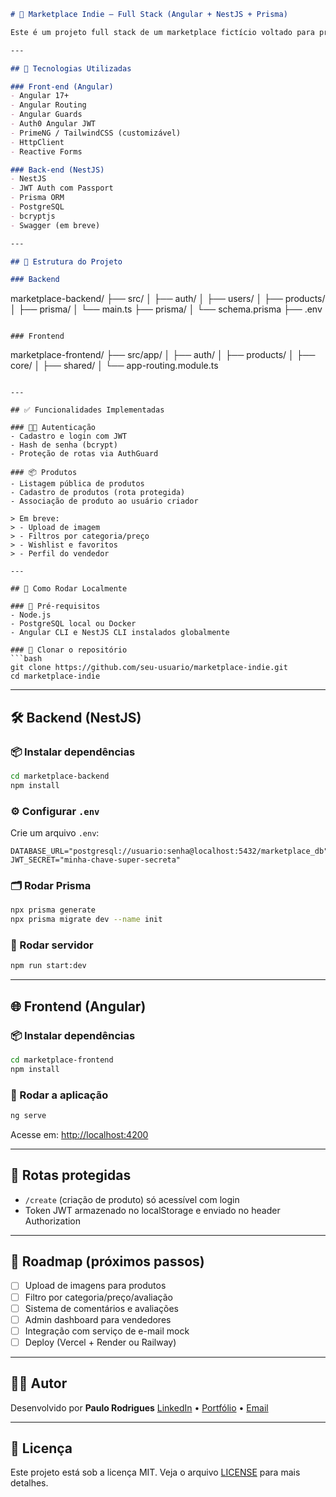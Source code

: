 ```md
# 🛒 Marketplace Indie — Full Stack (Angular + NestJS + Prisma)

Este é um projeto full stack de um marketplace fictício voltado para produtos independentes (arte, roupas, livros, etc). O sistema permite que usuários façam login, cadastrem produtos e visualizem um catálogo geral. Desenvolvido com Angular no front-end e NestJS + Prisma + PostgreSQL no back-end, utilizando TypeScript de ponta a ponta.

---

## 🔧 Tecnologias Utilizadas

### Front-end (Angular)
- Angular 17+
- Angular Routing
- Angular Guards
- Auth0 Angular JWT
- PrimeNG / TailwindCSS (customizável)
- HttpClient
- Reactive Forms

### Back-end (NestJS)
- NestJS
- JWT Auth com Passport
- Prisma ORM
- PostgreSQL
- bcryptjs
- Swagger (em breve)

---

## 📁 Estrutura do Projeto

### Backend
```

marketplace-backend/
├── src/
│   ├── auth/
│   ├── users/
│   ├── products/
│   ├── prisma/
│   └── main.ts
├── prisma/
│   └── schema.prisma
├── .env

```

### Frontend
```

marketplace-frontend/
├── src/app/
│   ├── auth/
│   ├── products/
│   ├── core/
│   ├── shared/
│   └── app-routing.module.ts

````

---

## ✅ Funcionalidades Implementadas

### 🧑‍💻 Autenticação
- Cadastro e login com JWT
- Hash de senha (bcrypt)
- Proteção de rotas via AuthGuard

### 📦 Produtos
- Listagem pública de produtos
- Cadastro de produtos (rota protegida)
- Associação de produto ao usuário criador

> Em breve:
> - Upload de imagem
> - Filtros por categoria/preço
> - Wishlist e favoritos
> - Perfil do vendedor

---

## 🚀 Como Rodar Localmente

### 📌 Pré-requisitos
- Node.js
- PostgreSQL local ou Docker
- Angular CLI e NestJS CLI instalados globalmente

### 🔧 Clonar o repositório
```bash
git clone https://github.com/seu-usuario/marketplace-indie.git
cd marketplace-indie
````

---

## 🛠️ Backend (NestJS)

### 📦 Instalar dependências

```bash
cd marketplace-backend
npm install
```

### ⚙️ Configurar `.env`

Crie um arquivo `.env`:

```env
DATABASE_URL="postgresql://usuario:senha@localhost:5432/marketplace_db"
JWT_SECRET="minha-chave-super-secreta"
```

### 🗂️ Rodar Prisma

```bash
npx prisma generate
npx prisma migrate dev --name init
```

### 🚀 Rodar servidor

```bash
npm run start:dev
```

---

## 🌐 Frontend (Angular)

### 📦 Instalar dependências

```bash
cd marketplace-frontend
npm install
```

### 🏃 Rodar a aplicação

```bash
ng serve
```

Acesse em: [http://localhost:4200](http://localhost:4200)

---

## 🔐 Rotas protegidas

* `/create` (criação de produto) só acessível com login
* Token JWT armazenado no localStorage e enviado no header Authorization

---

## 📌 Roadmap (próximos passos)

* [ ] Upload de imagens para produtos
* [ ] Filtro por categoria/preço/avaliação
* [ ] Sistema de comentários e avaliações
* [ ] Admin dashboard para vendedores
* [ ] Integração com serviço de e-mail mock
* [ ] Deploy (Vercel + Render ou Railway)

---

## 👨‍💻 Autor

Desenvolvido por **Paulo Rodrigues**
[LinkedIn](https://www.linkedin.com/in/seu-perfil) • [Portfólio](https://seu-site.com) • [Email](mailto:seu@email.com)

---

## 📄 Licença

Este projeto está sob a licença MIT. Veja o arquivo [LICENSE](./LICENSE) para mais detalhes.
